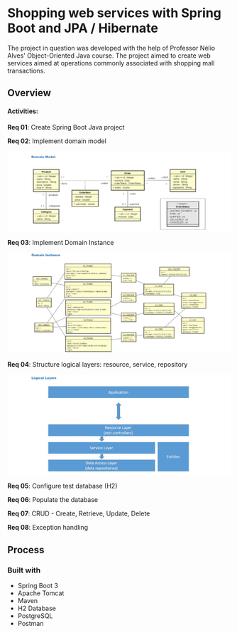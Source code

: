 # Shopping web services with Spring Boot and JPA / Hibernate

The project in question was developed with the help of Professor Nélio Alves' Object-Oriented Java course. The project aimed to create web services aimed at operations commonly associated with shopping mall transactions.
## Overview

#### Activities:

**Req 01**: Create Spring Boot Java project

**Req 02**: Implement domain model

<img src="/assets/DomainModel.png">

**Req 03**: Implement Domain Instance

<img src="/assets/DomainInstance.png">

**Req 04**: Structure logical layers: resource, service, repository

<img src="/assets/LogicalLayers.png">

**Req 05**: Configure test database (H2)

**Req 06**: Populate the database

**Req 07**: CRUD - Create, Retrieve, Update, Delete

**Req 08**: Exception handling

## Process

### Built with

- Spring Boot 3
- Apache Tomcat
- Maven
- H2 Database
- PostgreSQL
- Postman
